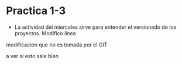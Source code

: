 # Practica 1-3
- La actividad del miercoles sirve para entender el versionado de los proyectos.
Modifico linea

modificacion que no es tomada por el GIT 

a ver si esto sale bien 